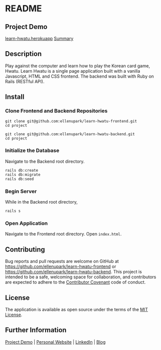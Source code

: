 # README

## Project Demo

[learn-hwatu.herokuapp](https://learn-hwatu.herokuapp.com/)
[Summary](https://www.youtube.com/watch?v=deORxiINv8I)

## Description

Play against the computer and learn how to play the Korean card game, Hwatu.
Learn Hwatu is a single page application built with a vanilla Javascript, HTML and CSS frontend.
The backend was built with Ruby on Rails (RESTful API).

## Install

### Clone Frontend and Backend Repositories

```shell
git clone git@github.com:ellenupark/learn-hwatu-frontend.git
cd project
```

```shell
git clone git@github.com:ellenupark/learn-hwatu-backend.git
cd project
```

### Initialize the Database

Navigate to the Backend root directory.

```shell
rails db:create 
rails db:migrate 
rails db:seed
```

### Begin Server

While in the Backend root directory,

```shell
rails s
```

### Open Application
Navigate to the Frontend root directory. Open `index.html`.

## Contributing
Bug reports and pull requests are welcome on GitHub at https://github.com/ellenupark/learn-hwatu-frontend or https://github.com/ellenupark/learn-hwatu-backend. This project is intended to be a safe, welcoming space for collaboration, and contributors are expected to adhere to the [Contributor Covenant](http://contributor-covenant.org) code of conduct.

## License

The application is available as open source under the terms of the [MIT License](https://opensource.org/licenses/MIT).

## Further Information
[Project Demo](https://learn-hwatu.herokuapp.com) | [Personal Website](https://ellenupark.github.io) | [LinkedIn](http://www.linkedin.com/in/ellenupark) | [Blog](https://ellen-park.medium.com/)

